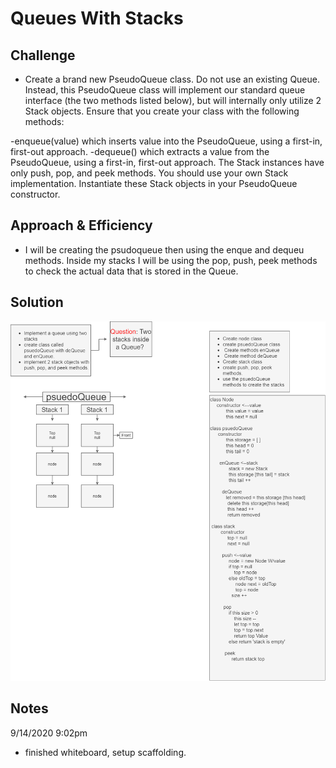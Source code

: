 # Queues With Stacks
<!-- Short summary or background information -->

## Challenge
<!-- Description of the challenge -->
- Create a brand new PseudoQueue class. Do not use an existing Queue. Instead, this PseudoQueue class will implement our standard queue interface (the two methods listed below), but will internally only utilize 2 Stack objects. Ensure that you create your class with the following methods:

-enqueue(value) which inserts value into the PseudoQueue, using a first-in, first-out approach.
-dequeue() which extracts a value from the PseudoQueue, using a first-in, first-out approach.
The Stack instances have only push, pop, and peek methods. You should use your own Stack implementation. Instantiate these Stack objects in your PseudoQueue constructor.


## Approach & Efficiency
<!-- What approach did you take? Why? What is the Big O space/time for this approach? -->
- I will be creating the psudoqueue then using the enque and dequeu methods. Inside my stacks I will be using the pop, push, peek methods to check the actual data that is stored in the Queue.



## Solution
<!-- Embedded whiteboard image -->


![Queues with Stacks](queuesWithStacks.png)

## Notes

9/14/2020 9:02pm

- finished whiteboard, setup scaffolding.

